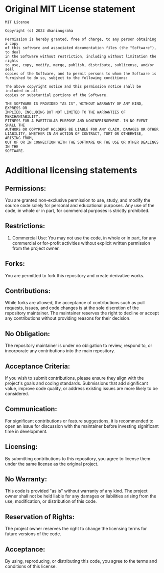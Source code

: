 # Original MIT License statement
```
MIT License

Copyright (c) 2023 dhaninugraha

Permission is hereby granted, free of charge, to any person obtaining a copy
of this software and associated documentation files (the "Software"), to deal
in the Software without restriction, including without limitation the rights
to use, copy, modify, merge, publish, distribute, sublicense, and/or sell
copies of the Software, and to permit persons to whom the Software is
furnished to do so, subject to the following conditions:

The above copyright notice and this permission notice shall be included in all
copies or substantial portions of the Software.

THE SOFTWARE IS PROVIDED "AS IS", WITHOUT WARRANTY OF ANY KIND, EXPRESS OR
IMPLIED, INCLUDING BUT NOT LIMITED TO THE WARRANTIES OF MERCHANTABILITY,
FITNESS FOR A PARTICULAR PURPOSE AND NONINFRINGEMENT. IN NO EVENT SHALL THE
AUTHORS OR COPYRIGHT HOLDERS BE LIABLE FOR ANY CLAIM, DAMAGES OR OTHER
LIABILITY, WHETHER IN AN ACTION OF CONTRACT, TORT OR OTHERWISE, ARISING FROM,
OUT OF OR IN CONNECTION WITH THE SOFTWARE OR THE USE OR OTHER DEALINGS IN THE
SOFTWARE.
```

# Additional licensing statements
## Permissions:
You are granted non-exclusive permission to use, study, and modify the source code solely for personal and educational purposes. Any use of the code, in whole or in part, for commercial purposes is strictly prohibited.

## Restrictions:
1. Commercial Use: You may not use the code, in whole or in part, for any commercial or for-profit activities without explicit written permission from the project owner.

## Forks:
You are permitted to fork this repository and create derivative works.

## Contributions:
While forks are allowed, the acceptance of contributions such as pull requests, issues, and code changes is at the sole discretion of the repository maintainer. The maintainer reserves the right to decline or accept any contributions without providing reasons for their decision.

## No Obligation:
The repository maintainer is under no obligation to review, respond to, or incorporate any contributions into the main repository.

## Acceptance Criteria:
If you wish to submit contributions, please ensure they align with the project's goals and coding standards. Submissions that add significant value, improve code quality, or address existing issues are more likely to be considered.

## Communication:
For significant contributions or feature suggestions, it is recommended to open an issue for discussion with the maintainer before investing significant time in development.

## Licensing:
By submitting contributions to this repository, you agree to license them under the same license as the original project.

## No Warranty:
This code is provided "as is" without warranty of any kind. The project owner shall not be held liable for any damages or liabilities arising from the use, modification, or distribution of this code.

## Reservation of Rights:
The project owner reserves the right to change the licensing terms for future versions of the code.

## Acceptance:
By using, reproducing, or distributing this code, you agree to the terms and conditions of this license.